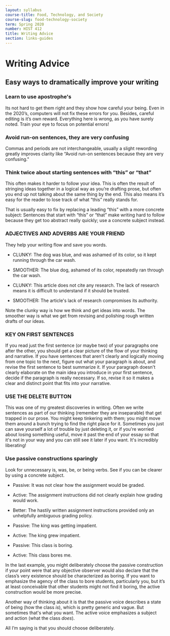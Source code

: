 ```yaml
---
layout: syllabus
course-title: Food, Technology, and Society
course-slug: food-technology-society
term: Spring 2020
number: HIST 412
title: Writing Advice
section: links-guides
---
```


# Writing Advice


## Easy ways to dramatically improve your writing


### Learn to use apostrophe's
Its not hard to get them right and they show how careful your being. Even in the 2020’s, computers will not fix these errors for you. Besides, careful editing is it’s own reward. Everything here is wrong, as you have surely noted. Train your eye to focus on potential errors!

### Avoid run-on sentences, they are very confusing
Commas and periods are not interchangeable, usually a slight rewording greatly improves clarity like “Avoid run-on sentences because they are very confusing."

### Think twice about starting sentences with “this” or “that”
This often makes it harder to follow your idea. This is often the result of stringing ideas together in a logical way as you’re drafting prose, but often you end up not talking about the same thing by the end. This also means it’s easy for the reader to lose track of what “this” really stands for.

That is usually easy to fix by replacing a leading “this” with a more concrete subject: Sentences that start with “this” or “that” make writing hard to follow because they get too abstract really quickly; use a concrete subject instead.

### ADJECTIVES AND ADVERBS ARE YOUR FRIEND
They help your writing flow and save you words.

- CLUNKY: The dog was blue, and was ashamed of its color, so it kept running through the car wash.
- SMOOTHER: The blue dog, ashamed of its color, repeatedly ran through the car wash.

- CLUNKY: This article does not cite any research. The lack of research means it is difficult to understand if it should be trusted.
- SMOOTHER: The article's lack of research compromises its authority.

Note the clunky way is how we think and get ideas into words. The smoother way is what we get from revising and polishing rough written drafts of our ideas.

### KEY ON FIRST SENTENCES
If you read just the first sentence (or maybe two) of your paragraphs one after the other, you should get a clear picture of the flow of your thinking and narrative. If you have sentences that aren't clearly and logically moving from one topic to the next, figure out what your paragraph is about, and revise the first sentence to best summarize it. If your paragraph doesn't clearly elaborate on the main idea you introduce in your first sentence, decide if the paragraph is really necessary. If so, revise it so it makes a clear and distinct point that fits into your narrative.

### USE THE DELETE BUTTON
This was one of my greatest discoveries in writing. Often we write sentences as part of our thinking (remember they are inseparable) that get trapped in our prose. You might keep tinkering with them; you might move them around a bunch trying to find the right place for it. Sometimes you just can save yourself a lot of trouble by just deleting it, or if you're worried about losing something useful, move it past the end of your essay so that it's not in your way and you can still see it later if you want. It's incredibly liberating!

### Use passive constructions sparingly
Look for unnecessary is, was, be, or being verbs. See if you can be clearer by using a concrete subject.

- Passive: It was not clear how the assignment would be graded.
- Active: The assignment instructions did not clearly explain how grading would work.
- Better: The hastily written assignment instructions provided only an unhelpfully ambiguous grading policy.

- Passive: The king was getting impatient.
- Active: The king grew impatient.

- Passive: This class is boring.
- Active: This class bores me.

In the last example, you might deliberately choose the passive construction if your point were that any objective observer would also declare that the class’s very existence should be characterized as boring. If you want to emphasize the agency of the class to bore students, particularly you, but it’s at least conceivable that other students might not find it boring, the active construction would be more precise.

Another way of thinking about it is that the passive voice describes a state of being (how the class _is_), which is pretty generic and vague. But sometimes that's what you want. The active voice emphasizes a subject and action (what the class _does_).

All I’m saying is that you should choose deliberately.
